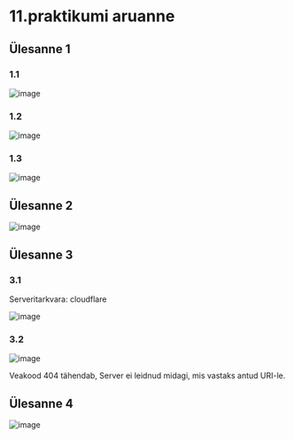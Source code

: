 # 11.praktikumi aruanne

## Ülesanne 1
### 1.1
![image](https://github.com/Marten221/opsys_Ojasaar/assets/144438767/53568235-12e5-42c0-88c4-5dd38c455046)

### 1.2
![image](https://github.com/Marten221/opsys_Ojasaar/assets/144438767/1ba8357b-4aeb-4596-8931-47769b020df0)

### 1.3
![image](https://github.com/Marten221/opsys_Ojasaar/assets/144438767/d5442caf-20f2-47e4-ae9b-2d56136bd264)

## Ülesanne 2
![image](https://github.com/Marten221/opsys_Ojasaar/assets/144438767/34b5fdaa-de5a-4e0f-b3bf-e652ad1285d0)

## Ülesanne 3
### 3.1
Serveritarkvara: cloudflare

![image](https://github.com/Marten221/opsys_Ojasaar/assets/144438767/e8ec3408-2db7-4411-8f52-4420c8eb1ef9)

### 3.2
![image](https://github.com/Marten221/opsys_Ojasaar/assets/144438767/f77c071b-a676-4e7f-bf1d-c911a518cd29)

Veakood 404 tähendab, Server ei leidnud midagi, mis vastaks antud URI-le.
## Ülesanne 4

![image](https://github.com/Marten221/opsys_Ojasaar/assets/144438767/e22f16e6-8983-4f4a-bb97-abdfec00834a)

